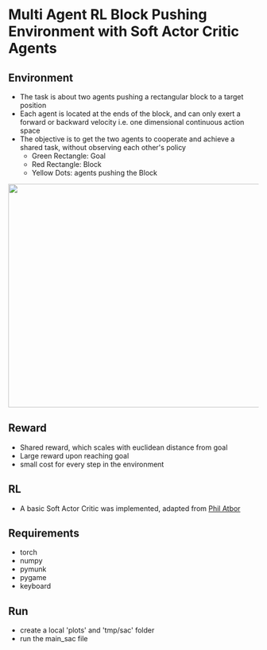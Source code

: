 # Multi Agent RL Block Pushing Environment with Soft Actor Critic Agents
## Environment
- The task is about two agents pushing a rectangular block to a target position
- Each agent is located at the ends of the block, and can only exert a forward or backward velocity i.e. one dimensional continuous action space
- The objective is to get the two agents to cooperate and achieve a shared task, without observing each other's policy
  - Green Rectangle: Goal
  - Red Rectangle: Block
  - Yellow Dots: agents pushing the Block
<p align="center">
<img width="625" height="450" src="https://user-images.githubusercontent.com/79006977/172347780-7b960569-0813-4ac0-bae2-6a284bb551e1.png">
</p>

## Reward
 - Shared reward, which scales with euclidean distance from goal
 - Large reward upon reaching goal
 - small cost for every step in the environment


## RL
- A basic Soft Actor Critic was implemented, adapted from [Phil Atbor](https://github.com/philtabor/Youtube-Code-Repository/tree/master/ReinforcementLearning/PolicyGradient/SAC)
## Requirements
- torch
- numpy
- pymunk
- pygame
- keyboard
## Run
- create a local 'plots' and 'tmp/sac' folder
- run the main_sac file
